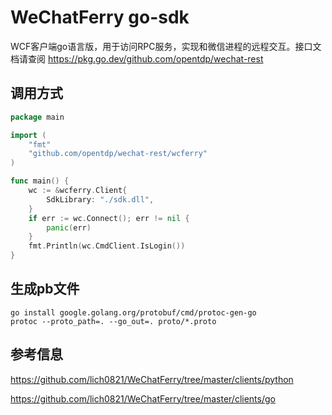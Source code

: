 # WeChatFerry go-sdk

WCF客户端go语言版，用于访问RPC服务，实现和微信进程的远程交互。接口文档请查阅 <https://pkg.go.dev/github.com/opentdp/wechat-rest>

## 调用方式

```go
package main

import (
    "fmt"
    "github.com/opentdp/wechat-rest/wcferry"
)

func main() {
    wc := &wcferry.Client{
        SdkLibrary: "./sdk.dll",
    }
    if err := wc.Connect(); err != nil {
        panic(err)
    }
    fmt.Println(wc.CmdClient.IsLogin())
}
```

## 生成pb文件

```shell
go install google.golang.org/protobuf/cmd/protoc-gen-go
protoc --proto_path=. --go_out=. proto/*.proto
```

## 参考信息

https://github.com/lich0821/WeChatFerry/tree/master/clients/python

https://github.com/lich0821/WeChatFerry/tree/master/clients/go
